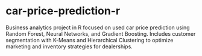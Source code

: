 # car-price-prediction-r
Business analytics project in R focused on used car price prediction using Random Forest, Neural Networks, and Gradient Boosting. Includes customer segmentation with K-Means and Hierarchical Clustering to optimize marketing and inventory strategies for dealerships.
